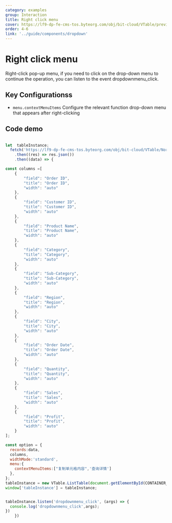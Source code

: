 ```yaml
---
category: examples
group: Interaction
title: Right click menu
cover: https://lf9-dp-fe-cms-tos.byteorg.com/obj/bit-cloud/VTable/preview/context-menu.png
order: 4-6
link: '../guide/components/dropdown'
---
```


# Right click menu

Right-click pop-up menu, if you need to click on the drop-down menu to continue the operation, you can listen to the event dropdownmenu\_click.

## Key Configurationss

*   `menu.contextMenuItems` Configure the relevant function drop-down menu that appears after right-clicking

## Code demo

```javascript livedemo template=vtable

let  tableInstance;
  fetch('https://lf9-dp-fe-cms-tos.byteorg.com/obj/bit-cloud/VTable/North_American_Superstore_data.json')
    .then((res) => res.json())
    .then((data) => {

const columns =[
    {
        "field": "Order ID",
        "title": "Order ID",
        "width": "auto"
    },
    {
        "field": "Customer ID",
        "title": "Customer ID",
        "width": "auto"
    },
    {
        "field": "Product Name",
        "title": "Product Name",
        "width": "auto"
    },
    {
        "field": "Category",
        "title": "Category",
        "width": "auto"
    },
    {
        "field": "Sub-Category",
        "title": "Sub-Category",
        "width": "auto"
    },
    {
        "field": "Region",
        "title": "Region",
        "width": "auto"
    },
    {
        "field": "City",
        "title": "City",
        "width": "auto"
    },
    {
        "field": "Order Date",
        "title": "Order Date",
        "width": "auto"
    },
    {
        "field": "Quantity",
        "title": "Quantity",
        "width": "auto"
    },
    {
        "field": "Sales",
        "title": "Sales",
        "width": "auto"
    },
    {
        "field": "Profit",
        "title": "Profit",
        "width": "auto"
    }
];

const option = {
  records:data,
  columns,
  widthMode:'standard',
  menu:{
    contextMenuItems:["复制单元格内容",'查询详情']
  },
};
tableInstance = new VTable.ListTable(document.getElementById(CONTAINER_ID), option);
window['tableInstance'] = tableInstance;


tableInstance.listen('dropdownmenu_click', (args) => {
  console.log('dropdownmenu_click',args);
})
    })
```
